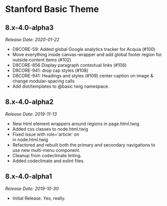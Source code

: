 # Stanford Basic Theme

8.x-4.0-alpha3
--------------------------------------------------------------------------------  
_Release Date: 2020-01-22_

- D8CORE-59: Added global Google analytics tracker for Acquia (#100)
- Move everything inside canvas-wrapper and add global footer region for outside content items (#102)
- D8CORE-856 Display paragraph contextual links (#106)
- D8CORE-941: drop cap styles (#108)
- D8CORE-941: Headings and styles (#109) center caption on image & change modular-spacing calls
- Add dist/templates to @basic twig namespace.

8.x-4.0-alpha2
--------------------------------------------------------------------------------  
_Release Date: 2019-11-13_

- New html element wrappers around regions in page.html.twig.
- Added css classes to node.html.twig
- Fixed issue with role='article' on <article> in node.html.twig
- Refactored and rebuilt both the primary and secondary navigations to use new multi-menu component.
- Cleanup from codeclimate linting.
- Added codeclimate and eslint files.

8.x-4.0-alpha1
--------------------------------------------------------------------------------  
_Release Date: 2019-10-30_

- Initial Release. Yes, really.
